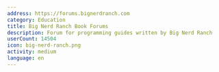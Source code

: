 ```yaml
---
address: https://forums.bignerdranch.com
category: Education
title: Big Nerd Ranch Book Forums
description: Forum for programming guides written by Big Nerd Ranch
userCount: 14504
icon: big-nerd-ranch.png
activity: medium
language: en
---
```


